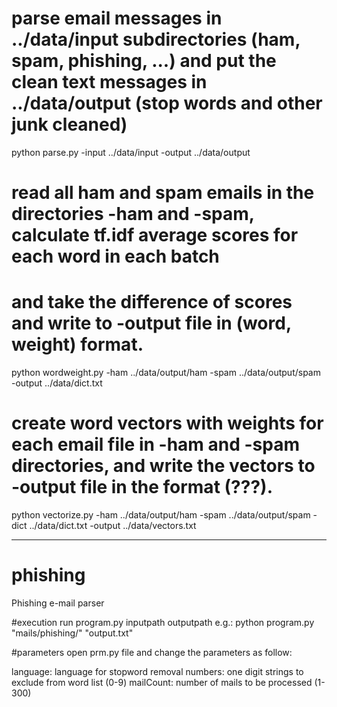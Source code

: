 # parse email messages in ../data/input subdirectories (ham, spam, phishing, ...) and put the clean text messages in ../data/output (stop words and other junk cleaned)
python parse.py -input ../data/input -output ../data/output

# read all ham and spam emails in the directories -ham and -spam, calculate tf.idf average scores for each word in each batch
# and take the difference of scores and write to -output file in (word, weight) format.
python wordweight.py -ham ../data/output/ham -spam ../data/output/spam -output ../data/dict.txt

# create word vectors with weights for each email file in -ham and -spam directories, and write the vectors to -output file in the format (???).
python vectorize.py -ham ../data/output/ham -spam ../data/output/spam -dict ../data/dict.txt -output ../data/vectors.txt


-----------
# phishing
Phishing e-mail parser

#execution
run program.py inputpath outputpath
e.g.: python program.py "mails/phishing/" "output.txt"

#parameters
open prm.py file and change the parameters as follow:

language: language for stopword removal
numbers: one digit strings to exclude from word list (0-9)
mailCount: number of mails to be processed (1-300)

